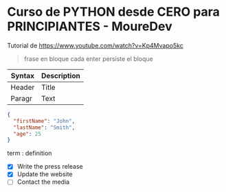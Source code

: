 # Curso de PYTHON desde CERO para PRINCIPIANTES - MoureDev

Tutorial de <https://www.youtube.com/watch?v=Kp4Mvapo5kc>

> frase en bloque
> cada enter persiste el bloque

| Syntax | Description |
| ------ | ----------- |
| Header |       Title |
| Paragr |        Text |

```json
{
  "firstName": "John",
  "lastName": "Smith",
  "age": 25
}
```

term
: definition

- [x] Write the press release
- [x] Update the website
- [ ] Contact the media
